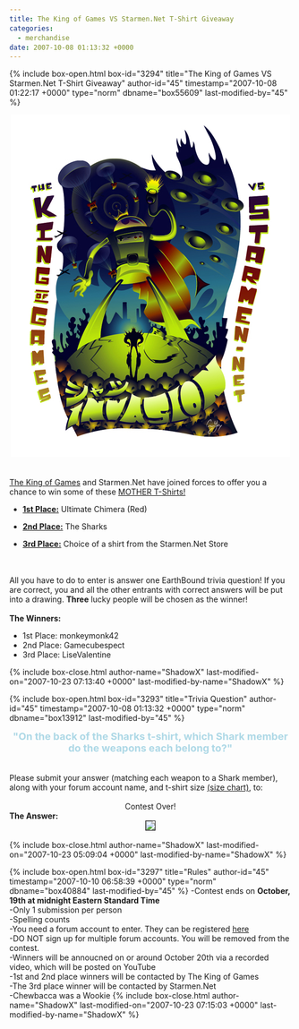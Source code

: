 ```yaml
---
title: The King of Games VS Starmen.Net T-Shirt Giveaway
categories:
  - merchandise
date: 2007-10-08 01:13:32 +0000
---
```

{% include box-open.html box-id="3294" title="The King of Games VS Starmen.Net T-Shirt Giveaway" author-id="45" timestamp="2007-10-08 01:22:17 +0000" type="norm" dbname="box55609" last-modified-by="45" %}
	<center><img src="/merchandise/images/main/kogcontest2_main.jpg" border="0" /></center>
	<br /><br />
	<a href="http://www.the-king-of-games.com/english/">The King of Games</a> and Starmen.Net 
	have joined forces to offer you a chance to win some of these <a href="http://www.the-king-of-games.com/english/shop/index.php?mode=catalog_list&type=game&game_id=7">MOTHER T-Shirts!</a>
	<br />
	<ul><li><b><u>1st Place:</u></b> Ultimate Chimera (Red)</li></ul>
	<ul><li><b><u>2nd Place:</u></b> The Sharks</li></ul>
	<ul><li><b><u>3rd Place:</u></b> Choice of a shirt from the Starmen.Net Store</li></ul>
	<br /><br />
	All you have to do to enter is answer one EarthBound trivia question! If you are correct,
	you and all the other entrants with correct answers will be put into a drawing. <b>Three</b> lucky people will be chosen as the winner!
	<br /><br />
	<b>The Winners:</b>
	<br />
<ul>
<li>1st Place: monkeymonk42</li>
<li>2nd Place: Gamecubespect</li>
<li>3rd Place: LiseValentine</li>
</ul>
{% include box-close.html author-name="ShadowX" last-modified-on="2007-10-23 07:13:40 +0000" last-modified-by-name="ShadowX" %}

{% include box-open.html box-id="3293" title="Trivia Question" author-id="45" timestamp="2007-10-08 01:13:32 +0000" type="norm" dbname="box13912" last-modified-by="45" %}
<center><b><font color="lightblue"><font size="4">"On the back of the Sharks t-shirt, which Shark member do the weapons each belong to?"</font></font></b></center>
<br /><br />
	Please submit your answer (matching each weapon to a Shark member), along with your forum account name, and t-shirt size <a href="http://www.the-king-of-games.com/english/shop/index.php?mode=shop_info">(size chart)</a>, to:
	<br /><br />
	<center>Contest Over!</center>
	<b>The Answer:</b><br />
<center>
<img src="http://www.starmen.net/merchandise/images/main/koganswer2.jpg" border="1" />
</center>

{% include box-close.html author-name="ShadowX" last-modified-on="2007-10-23 05:09:04 +0000" last-modified-by-name="ShadowX" %}

{% include box-open.html box-id="3297" title="Rules" author-id="45" timestamp="2007-10-10 06:58:39 +0000" type="norm" dbname="box40884" last-modified-by="45" %}
-Contest ends on <b>October, 19th at midnight Eastern Standard Time</b><br />
-Only 1 submission per person<br />
-Spelling counts<br />
-You need a forum account to enter. They can be registered <a href="http://starmen.net/forum/?t=pre_reg">here</a><br />
-DO NOT sign up for multiple forum accounts. You will be removed from the contest.<br />
-Winners will be annoucned on or around October 20th via a recorded video, which will be posted on YouTube<br />
-1st and 2nd place winners will be contacted by The King of Games<br />
-The 3rd place winner will be contacted by Starmen.Net<br />
-Chewbacca was a Wookie
{% include box-close.html author-name="ShadowX" last-modified-on="2007-10-23 07:15:03 +0000" last-modified-by-name="ShadowX" %}

